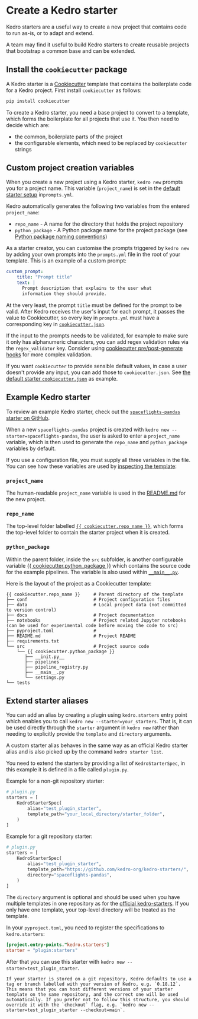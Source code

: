 # Create a Kedro starter

Kedro starters are a useful way to create a new project that contains code to run as-is, or to adapt and extend.

A team may find it useful to build Kedro starters to create reusable projects that bootstrap a common base and can be extended.

## Install the `cookiecutter` package
A Kedro starter is a [Cookiecutter](https://cookiecutter.readthedocs.io/) template that contains the boilerplate code for a Kedro project. First install `cookiecutter` as follows:

```bash
pip install cookiecutter
```

To create a Kedro starter, you need a base project to convert to a template, which forms the boilerplate for all projects that use it. You then need to decide which are:

* the common, boilerplate parts of the project
* the configurable elements, which need to be replaced by `cookiecutter` strings

## Custom project creation variables

When you create a new project using a Kedro starter, `kedro new` prompts you for a project name. This variable (`project_name`) is set in the [default starter setup](https://github.com/kedro-org/kedro/blob/main/kedro/templates/project/prompts.yml) in`prompts.yml`.

Kedro automatically generates the following two variables from the entered `project_name`:

* `repo_name` - A name for the directory that holds the project repository
* `python_package` - A Python package name for the project package (see [Python package naming conventions](https://www.python.org/dev/peps/pep-0008/#package-and-module-names))

As a starter creator, you can customise the prompts triggered by `kedro new` by adding your own prompts into the `prompts.yml` file in the root of your template. This is an example of a custom prompt:

```yaml
custom_prompt:
    title: "Prompt title"
    text: |
      Prompt description that explains to the user what
      information they should provide.
```

At the very least, the prompt `title` must be defined for the prompt to be valid. After Kedro receives the user's input for each prompt, it passes the value to Cookiecutter, so every key in `prompts.yml` must have a corresponding key in [`cookiecutter.json`](https://cookiecutter.readthedocs.io/en/stable/tutorials/tutorial1.html#cookiecutter-json).

If the input to the prompts needs to be validated, for example to make sure it only has alphanumeric characters, you can add regex validation rules via the `regex_validator` key. Consider using [cookiecutter pre/post-generate hooks](https://cookiecutter.readthedocs.io/en/stable/advanced/hooks.html) for more complex validation.

If you want `cookiecutter` to provide sensible default values, in case a user doesn't provide any input, you can add those to `cookiecutter.json`. See [the default starter `cookiecutter.json`](https://github.com/kedro-org/kedro/blob/main/kedro/templates/project/cookiecutter.json) as example.

## Example Kedro starter

To review an example Kedro starter, check out the [`spaceflights-pandas` starter on GitHub](https://github.com/kedro-org/kedro-starters/tree/main/spaceflights-pandas).

When a new `spaceflights-pandas` project is created with `kedro new --starter=spaceflights-pandas`, the user is asked to enter a `project_name` variable, which is then used to generate the `repo_name` and `python_package` variables by default.

If you use a configuration file, you must supply all three variables in the file. You can see how these variables are used by [inspecting the template](https://github.com/kedro-org/kedro-starters/tree/main/spaceflights-pandas/%7B%7B%20cookiecutter.repo_name%20%7D%7D):

### `project_name`

The human-readable `project_name` variable is used in the [README.md](https://github.com/kedro-org/kedro-starters/blob/main/spaceflights-pandas/%7B%7B%20cookiecutter.repo_name%20%7D%7D/README.md) for the new project.

### `repo_name`

The top-level folder labelled [`{{ cookiecutter.repo_name }}`](https://github.com/kedro-org/kedro-starters/tree/main/spaceflights-pandas/%7B%7B%20cookiecutter.repo_name%20%7D%7D), which forms the top-level folder to contain the starter project when it is created.

### `python_package`

Within the parent folder, inside the `src` subfolder, is another configurable variable [{{ cookiecutter.python_package }}](https://github.com/kedro-org/kedro-starters/tree/main/spaceflights-pandas/%7B%7B%20cookiecutter.repo_name%20%7D%7D/src/%7B%7B%20cookiecutter.python_package%20%7D%7D) which contains the source code for the example pipelines. The variable is also used within [`__main__.py`](https://github.com/kedro-org/kedro-starters/blob/main/spaceflights-pandas/%7B%7B%20cookiecutter.repo_name%20%7D%7D/src/%7B%7B%20cookiecutter.python_package%20%7D%7D/__main__.py).

Here is the layout of the project as a Cookiecutter template:

```
{{ cookiecutter.repo_name }}     # Parent directory of the template
├── conf                         # Project configuration files
├── data                         # Local project data (not committed to version control)
├── docs                         # Project documentation
├── notebooks                    # Project related Jupyter notebooks (can be used for experimental code before moving the code to src)
├── pyproject.toml               #
├── README.md                    # Project README
├── requirements.txt
└── src                          # Project source code
    └── {{ cookiecutter.python_package }}
       ├── __init.py__
       ├── pipelines
       ├── pipeline_registry.py
       ├── __main__.py
       └── settings.py
└── tests
```


## Extend starter aliases

You can add an alias by creating a plugin using `kedro.starters` entry point which enables you to call `kedro new --starter=your_starters`. That is, it can be used directly through the `starter` argument in `kedro new` rather than needing to explicitly provide the `template` and `directory` arguments.

A custom starter alias behaves in the same way as an official Kedro starter alias and is also picked up by the command `kedro starter list`.

You need to extend the starters by providing a list of `KedroStarterSpec`, in this example it is defined in a file called `plugin.py`.

Example for a non-git repository starter:

```python
# plugin.py
starters = [
    KedroStarterSpec(
        alias="test_plugin_starter",
        template_path="your_local_directory/starter_folder",
    )
]
```

Example for a git repository starter:
```python
# plugin.py
starters = [
    KedroStarterSpec(
        alias="test_plugin_starter",
        template_path="https://github.com/kedro-org/kedro-starters/",
        directory="spaceflights-pandas",
    )
]
```

The `directory` argument is optional and should be used when you have multiple templates in one repository as for the [official kedro-starters](https://github.com/kedro-org/kedro-starters). If you only have one template, your top-level directory will be treated as the template.

In your `pyproject.toml`, you need to register the specifications to `kedro.starters`:

```toml
[project.entry-points."kedro.starters"]
starter = "plugin:starters"
```

After that you can use this starter with `kedro new --starter=test_plugin_starter`.

```{note}
If your starter is stored on a git repository, Kedro defaults to use a tag or branch labelled with your version of Kedro, e.g. `0.18.12`. This means that you can host different versions of your starter template on the same repository, and the correct one will be used automatically. If you prefer not to follow this structure, you should override it with the `checkout` flag, e.g. `kedro new --starter=test_plugin_starter --checkout=main`.
```
